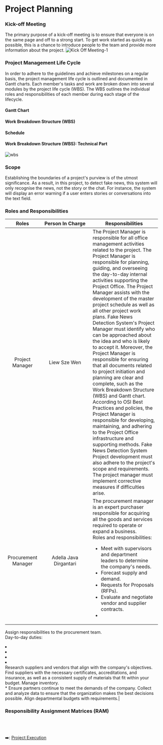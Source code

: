 # Project Planning
### Kick-off Meeting
The primary purpose of a kick-off meeting is to ensure that everyone is on the same page and off to a strong start. To get work started as quickly as possible, this is a chance to introduce people to the team and provide more information about the project.
![Kick Off Meeting-1](https://user-images.githubusercontent.com/121302293/210161528-8a1c799e-8172-499d-8301-43229bdf5638.jpg)
### Project Management Life Cycle
In order to adhere to the guidelines and achieve milestones on a regular basis, the project management life cycle is outlined and documented in Gantt charts. Each member's tasks and work are broken down into several modules by the project life cycle (WBS). The WBS outlines the individual roles and responsibilities of each member during each stage of the lifecycle.
#### Gantt Chart
#### Work Breakdown Structure (WBS)
#### Schedule
#### Work Breakdown Structure (WBS): Technical Part
![wbs](https://user-images.githubusercontent.com/121302293/210163070-f2778bcf-436e-40c2-af0f-60ad52f2d3a6.png)
### Scope
Establishing the boundaries of a project's purview is of the utmost significance. As a result, in this project, to detect fake news, this system will only recognise the news, not the story or the chat. For instance, the system will display an error warning if a user enters stories or conversations into the text field.
### Roles and Responsibilities
|Roles|<div style="width: 150px"> Person In Charge </div>|Responsibilities|
|:-----:|:------:|------|
| Project Manager | Liew Sze Wen | The Project Manager is responsible for all office management activities related to the project. The Project Manager is responsible for planning, guiding, and overseeing the day-to-day internal activities supporting the Project Office. The Project Manager assists with the development of the master project schedule as well as all other project work plans. Fake News Detection System's Project Manager must identify who can be approached about the idea and who is likely to accept it. Moreover, the Project Manager is responsible for ensuring that all documents related to project initiation and planning are clear and complete, such as the Work Breakdown Structure (WBS) and Gantt chart.<br>According to OSI Best Practices and policies, the Project Manager is responsible for developing, maintaining, and adhering to the Project Office infrastructure and supporting methods. Fake News Detection System Project development must also adhere to the project's scope and requirements. The project manager must implement corrective measures if difficulties arise.|
| Procurement Manager | Adella Java Dirgantari | The procurement manager is an expert purchaser responsible for acquiring all the goods and services required to operate or expand a business.<br> Roles and responsibilities:<br> <ul><li>Meet with supervisors and department leaders to determine the company's needs.</li><li>Forecast supply and demand.</li><li>Requests for Proposals (RFPs).</li><li>Evaluate and negotiate vendor and supplier contracts.</li><li>
Assign responsibilities to the procurement team.</li></ul><br>Day-to-day duties: <li></li><li></li><li></li><li></li></ul> 
Research suppliers and vendors that align with the company's objectives.
Find suppliers with the necessary certificates, accreditations, and insurance, as well as a consistent supply of materials that fit within your budget. 
Manage inventory. <br>* Ensure partners continue to meet the demands of the company.
Collect and analyze data to ensure that the organization makes the best decisions possible.
Align departmental budgets with requirements.|
### Responsibility Assignment Matrices (RAM)

&nbsp;<br>
&nbsp;<br>
&nbsp;<br>
:arrow_right:: [Project Execution](https://github.com/FilleHeureuse/Fake-News-Detection-System/blob/main/Project%20Management%20Plan%20(PMP)/IV.%20Project%20Execution.md)
